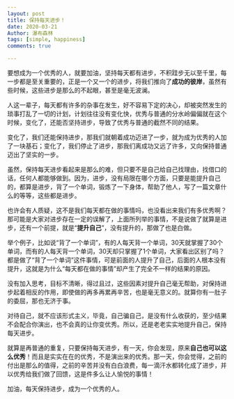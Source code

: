 ```yaml
---
layout: post
title: 保持每天进步！
date: 2020-03-21
Author: 瀑布森林
tags: [simple, happiness]
comments: true

---
```


 要想成为一个优秀的人，就要加油，坚持每天都有进步，不积跬步无以至千里，每一步都是至关重要的，正是一个又一个的进步，将我们推向了**成功的彼岸**，虽然有些时候，这些进步是那么的不起眼，甚至是毫无波澜。

人这一辈子，每天都有许多的杂事在发生，好不容易下定的决心，却被突然发生的琐事打乱了一切的计划，计划往往没有变化快，优秀与普通的分水岭偏偏就在这个时候，变化了，还能否坚持进步，导致了优秀与普通的截然不同的结果。

变化了，我们还能保持进步，那我们就朝着成功迈进了一步，就为成为优秀的人加了一块基石；变化了，我们停止了进步，那我们离成功又远了许多，又向保持普通迈出了坚实的一步。

虽然，保持每天进步看起来是那么的难，但只要不是自己给自己找理由，找借口的话，任何人都能够做到。因为，进步，没有局限在哪个方面，只要是能提升自己的，都算是进步，背了一个单词，锻炼了一下身体，帮助了他人，写了一篇文章什么的等等，这些都是进步。

也许会有人质疑，这不是我们每天都在做的事情吗，也没看出来我们有多优秀啊？那可能是大家对进步存在一定的误解了，上面所列举的事情，不是说做了就算是进步，还有一个前提，就是“**提升自己**”，没有提升的，那做了也是白做。

举个例子，比如说“背了一个单词”，有的人每天背一个单词，30天就掌握了30个单词，而有的人每天背一个单词，30天却只掌握了1个单词，大家看出区别了吗？都是做了“背了一个单词”这件事情，可是前面的人提升了自己，后面的人根本没有提升，这就是为什么“每天都在做的事情”却产生了完全不一样的结果的原因。

没有加入思考，目标不清晰，得过且过，这些因素对提升自己毫无帮助，对保持进步起着相反的作用，即使做的再多再累再辛苦，也是毫无意义的。就算你有一肚子的委屈，那也无济于事。

对待自己，就不应该形式主义，毕竟，自己骗自己，是没有什么收获的，至少结果不会配合你演出，也不会真的让你变优秀。所以，还是老老实实地提升自己，保持每天进步。

就算是再普通的重复，只要保持每天进步，有一天，你会发现，原来**自己也可以这么优秀**！而且是实实在在的优秀，不是演出来的优秀。那一天，你会觉得，之前的付出是那么的值得，之前的辛苦并没有白白浪费，每一滴汗水都转化成了进步，并以优秀给我们做了回馈，这是件多么让人愉悦的事情！

加油，每天保持进步，成为一个优秀的人。

